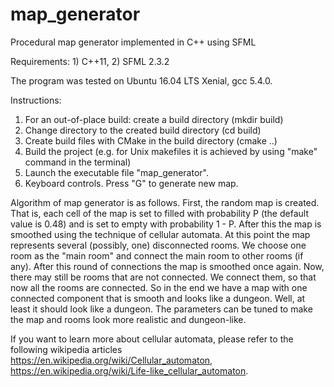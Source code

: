 # map_generator
Procedural map generator implemented in C++ using SFML

Requirements: 1) C++11, 2) SFML 2.3.2

The program was tested on Ubuntu 16.04 LTS Xenial, gcc 5.4.0.

Instructions:

1) For an out-of-place build: create a build directory (mkdir build)
2) Change directory to the created build directory (cd build)
3) Create build files with CMake in the build directory (cmake ..)
4) Build the project (e.g. for Unix makefiles it is achieved by using "make" command in the terminal)
5) Launch the executable file "map_generator".
6) Keyboard controls. Press "G" to generate new map.

Algorithm of map generator is as follows. First, the random map is created. That is, each cell of the map is set to filled with  probability P (the default value is 0.48) and is set to empty with probability 1 - P. After this the map is smoothed using the technique of cellular automata. At this point the map represents several (possibly, one) disconnected rooms. We choose one room as the "main room" and connect the main room to other rooms (if any). After this round of connections the map is smoothed once again. Now, there may still be rooms that are not connected. We connect them, so that now all the rooms are connected. So in the end we have a map with one connected component that is smooth and looks like a dungeon. Well, at least it should look like a dungeon. The parameters can be tuned to make the map and rooms look more realistic and dungeon-like.

If you want to learn more about cellular automata, please refer to the following wikipedia articles https://en.wikipedia.org/wiki/Cellular_automaton, https://en.wikipedia.org/wiki/Life-like_cellular_automaton.
